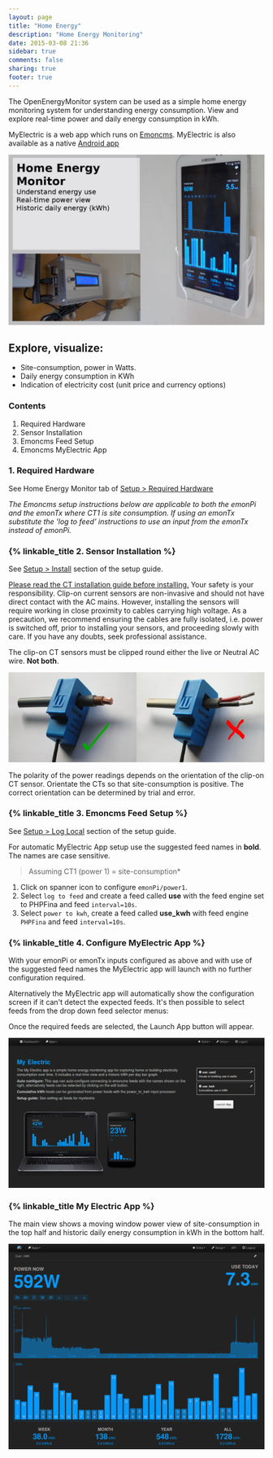 ```yaml
---
layout: page
title: "Home Energy"
description: "Home Energy Monitoring"
date: 2015-03-08 21:36
sidebar: true
comments: false
sharing: true
footer: true
---
```


The OpenEnergyMonitor system can be used as a simple home energy monitoring system for understanding energy consumption.
View and explore real-time power and daily energy consumption in kWh.

MyElectric is a web app which runs on [Emoncms](https://Emoncms.org). MyElectric is also available as a native [Android app](https://play.google.com/store/apps/details?id=org.emoncms.myapps&utm_source=global_co&utm_medium=prtnr&utm_content=Mar2515&utm_campaign=PartBadge&pcampaignid=MKT-Other-global-all-co-prtnr-py-PartBadge-Mar2515-1)

![MyElectric](/images/applications/home-energy/home-energy-front.jpg)

## Explore, visualize:

 - Site-consumption, power in Watts.
 - Daily energy consumption in KWh
 - Indication of electricity cost (unit price and currency options)

### Contents

 1. Required Hardware
 2. Sensor Installation
 3. Emoncms Feed Setup
 4. Emoncms MyElectric App

### 1. Required Hardware

See Home Energy Monitor tab of [Setup > Required Hardware](/setup/)

*The Emoncms setup instructions below are applicable to both the emonPi and the emonTx where CT1 is site consumption. If using an emonTx substitute the 'log to feed' instructions to use an input from the emonTx instead of emonPi.*

### {% linkable_title 2. Sensor Installation %}

See [Setup > Install](/setup/install) section of the setup guide.

<p class='note warning'>
<a href="https://openenergymonitor.org/emon/Current_Transformer_Installation">Please read the CT installation guide before installing.</a>
Your safety is your responsibility. Clip-on current sensors are non-invasive and should not have direct contact with the AC mains. However, installing the sensors will require working in close proximity to cables carrying high voltage. As a precaution, we recommend ensuring the cables are fully isolated, i.e. power is switched off, prior to installing your sensors, and proceeding slowly with care. If you have any doubts, seek professional assistance.
</p>

<p class='note'>
The clip-on CT sensors must be clipped round either the live or Neutral AC wire. <strong>Not both</strong>.
</p>

![CT sensor installation ](/images/applications/solar-pv/ctinstall.jpg)

<p class='note'>
The polarity of the power readings depends on the orientation of the clip-on CT sensor. Orientate the CTs so that site-consumption is positive. The correct orientation can be determined by trial and error.
</p>


### {% linkable_title 3. Emoncms Feed Setup %}

See [Setup > Log Local](/setup/local) section of the setup guide.

For automatic MyElectric App setup use the suggested feed names in **bold**. The names are case sensitive.

> Assuming CT1 (power 1) = site-consumption*

 1. Click on spanner icon to configure `emonPi/power1`.
 2. Select `log to feed` and create a feed called **use** with the feed engine set to PHPFina and feed `interval=10s`.
 3. Select `power to kwh`, create a feed called **use_kwh** with feed engine `PHPFina` and feed `interval=10s`.

### {% linkable_title 4. Configure MyElectric App %}

With your emonPi or emonTx inputs configured as above and with use of the suggested feed names the MyElectric app will launch with no further configuration required.

Alternatively the MyElectric app will automatically show the configuration screen if it can't detect the expected feeds. It's then possible to select feeds from the drop down feed selector menus:

Once the required feeds are selected, the Launch App button will appear.

![MyElectric Config](/images/applications/home-energy/myelectric_config.png)

### {% linkable_title My Electric App %}

The main view shows a moving window power view of site-consumption in the top half and historic daily energy consumption in kWh in the bottom half.

![MyElectric Web App](/images/applications/home-energy/myelectric_webapp.png)
